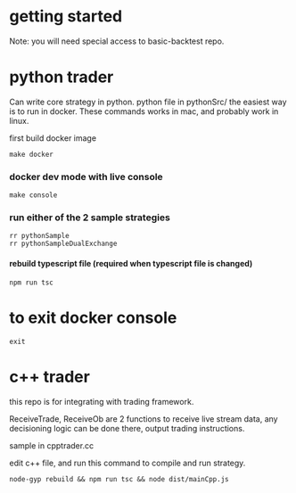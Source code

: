 # getting started

Note: you will need special access to basic-backtest repo.

# python trader
Can write core strategy in python. python file in pythonSrc/
the easiest way is to run in docker.
These commands works in mac, and probably work in linux. 

first build docker image
```
make docker
```

### docker dev mode with live console
```
make console
```
### run either of the 2 sample strategies
```
rr pythonSample
rr pythonSampleDualExchange
```
#### rebuild typescript file (required when typescript file is changed)
```
npm run tsc
```

# to exit docker console
```
exit
```



# c++ trader
this repo is for integrating with trading framework.

ReceiveTrade, ReceiveOb are 2 functions to receive live stream data, any decisioning logic can be done there, output trading instructions.

sample in cpptrader.cc

edit c++ file, and run this command to compile and run strategy.
```
node-gyp rebuild && npm run tsc && node dist/mainCpp.js
```